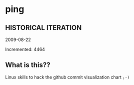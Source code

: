 # ping

## HISTORICAL ITERATION
2009-08-22

Incremented: 4464

## What is this?? 
Linux skills to hack the github commit visualization chart `;-)`
